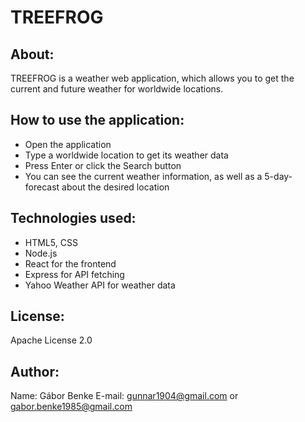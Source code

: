 # **TREEFROG**

## About:

TREEFROG is a weather web application, which allows you to get the current and future weather for worldwide locations.

## How to use the application:

* Open the application
* Type a worldwide location to get its weather data
* Press Enter or click the Search button
* You can see the current weather information, as well as a 5-day-forecast about the desired location

## Technologies used:

* HTML5, CSS
* Node.js
* React for the frontend
* Express for API fetching
* Yahoo Weather API for weather data

## License:

Apache License 2.0

## Author:

Name: Gábor Benke
E-mail: gunnar1904@gmail.com or gabor.benke1985@gmail.com